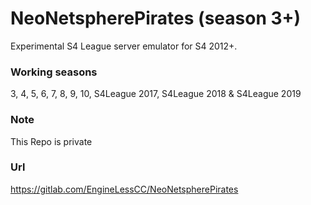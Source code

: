 # NeoNetspherePirates (season 3+)
Experimental S4 League server emulator for S4 2012+.

### Working seasons
3, 4, 5, 6, 7, 8, 9, 10, S4League 2017, S4League 2018 & S4League 2019

### Note
This Repo is private

### Url
https://gitlab.com/EngineLessCC/NeoNetspherePirates
